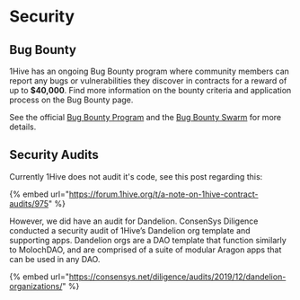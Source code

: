 # Security

## Bug Bounty

1Hive has an ongoing Bug Bounty program where community members can report any bugs or vulnerabilities they discover in contracts for a reward of up to **$40,000**. Find more information on the bounty criteria and application process on the Bug Bounty page.

See the official [Bug Bounty Program](bug-bounty.md) and the [Bug Bounty Swarm](../swarms/bug-bounty.md) for more details.

## Security Audits

Currently 1Hive does not audit it's code, see this post regarding this:

{% embed url="https://forum.1hive.org/t/a-note-on-1hive-contract-audits/975" %}

However, we did have an audit for Dandelion. ConsenSys Diligence conducted a security audit of 1Hive’s Dandelion org template and supporting apps. Dandelion orgs are a DAO template that function similarly to MolochDAO, and are comprised of a suite of modular Aragon apps that can be used in any DAO.

{% embed url="https://consensys.net/diligence/audits/2019/12/dandelion-organizations/" %}



